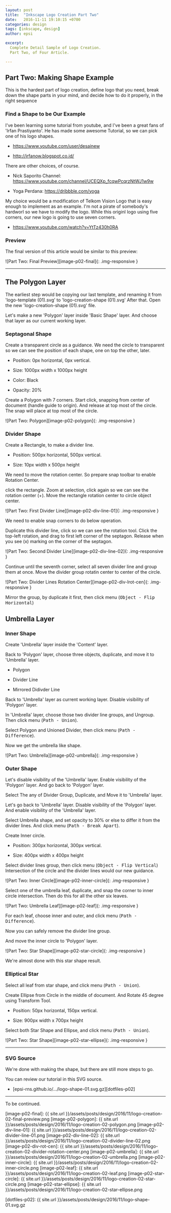 ```yaml
---
layout: post
title:  "Inkscape Logo Creation Part Two"
date:   2016-11-11 19:10:15 +0700
categories: design
tags: [inkscape, design]
author: epsi

excerpt:
  Complete Detail Sample of Logo Creation.
  Part Two, of Four Article.

---
```


## Part Two: Making Shape Example

This is the hardest part of logo creation, define logo that you need,
break down the shape parts in your mind, and decide how to do it properly,
in the right sequence

### Find a Shape to be Our Example

I've been learning some tutorial from youtube,
and I've been a great fans of 'Irfan Prastiyanto'.
He has made some awesome Tutorial,
so we can pick one of his logo shapes.

* <https://www.youtube.com/user/desainew>

* <http://irfanow.blogspot.co.id/>


There are other choices, of course.

* Nick Saporito Channel: <https://www.youtube.com/channel/UCEQXp_fcqwPcqrzNtWJ1w9w>

* Yoga Perdana: <https://dribbble.com/yoga>


My choice would be a modification of Telkom Vision Logo
that is easy enough to implement as an example.
I'm not a pirate of somebody's hardworl so we have to modify the logo.
While this originl logo using five corners,
our new logo is going to use seven corners.

* <https://www.youtube.com/watch?v=YtTz430h0RA>

### Preview

The final version of this article would be similar to this preview:

![Part Two: Final Preview][image-p02-final]{: .img-responsive }

-- -- --

## The Polygon Layer

The earliest step would be copying our last template,
and renaming it from 'logo-template (01).svg'
to 'logo-creation-shape (01).svg' 
After that. Open the new 'logo-creation-shape (01).svg' file.

Let's make a new 'Polygon' layer inside 'Basic Shape' layer. 
And choose that layer as our current working layer.

### Septagonal Shape

Create a transparent circle as a guidance.
We need the circle to transparent 
so we can see the position of each shape,
one on top the other, later.

* Position: 0px horizontal, 0px vertical.

* Size: 1000px width x 1000px height

* Color: Black

* Opacity: 20%

Create a Polygon with 7 corners.
Start click, snapping from center of document (handle guide to origin).
And release at top most of the circle.
The snap will place at top most of the circle.

![Part Two: Polygon][image-p02-polygon]{: .img-responsive }

### Divider Shape

Create a Rectangle, to make a divider line.

* Position: 500px horizontal, 500px vertical.

* Size: 10px width x 500px height

We need to move the rotation center. So prepare snap toolbar to enable Rotation Center.

click the rectangle. Zoom at selection, 
click again so we can see the rotation center (+). 
Move the rectangle rotation center to circle object center.

![Part Two: First Divider Line][image-p02-div-line-01]{: .img-responsive }

We need to enable snap corners to do below operation.

Duplicate this divider line,
click so we can see the rotation tool.
Click the top-left rotation,
and drag to first left corner of the septagon.
Release when you see (x) marking on the corner of the septagon.

![Part Two: Second Divider Line][image-p02-div-line-02]{: .img-responsive }

Continue until the seventh corner, select all seven divider line and group them at once.
Move the divider group rotatin center to center of the circle.

![Part Two: Divider Lines Rotation Center][image-p02-div-lrot-cen]{: .img-responsive }

Mirror the group, by duplicate it first, then click menu (<kbd>Object - Flip Horizontal</kbd>)

## Umbrella Layer

### Inner Shape

Create 'Umbrella' layer inside the 'Content' layer.

Back to 'Polygon' layer, choose three objects,
duplicate, and move it to 'Umbrella' layer.

* Polygon

* Divider Line

* Mirrored Didivder Line

Back to 'Umbrella' layer as current working layer.
Disable visibility of 'Polygon' layer.

In 'Umbrella' layer, choose those two divider line groups, and Ungroup.
Then click menu (<kbd>Path - Union</kbd>).

Select Polygon and Unioned Divider,
then click menu (<kbd>Path - Difference</kbd>).

Now we get the umbrella like shape.

![Part Two: Umbrella][image-p02-umbrella]{: .img-responsive }

### Outer Shape

Let's disable visibility of the 'Umbrella' layer.
Enable visibility of the 'Polygon' layer.
And go back to 'Polygon' layer.

Select The any of Divider Group, Duplicate, and Move it to 'Umbrella' layer.

Let's go back to 'Umbrella' layer.
Disable visibility of the 'Polygon' layer.
And enable visibility of the 'Umbrella' layer.

Select Umbrella shape, and set opacity to 30% or else
to differ it from the divider lines. 
And click menu (<kbd>Path - Break Apart</kbd>).

Create Inner circle.

* Position: 300px horizontal, 300px vertical.

* Size: 400px width x 400px height

Select divider lines group, then click menu (<kbd>Object - Flip Vertical</kbd>)
Intersection of the circle and the divider lines would our new guidance.

![Part Two: Inner Circle][image-p02-inner-circle]{: .img-responsive }

Select one of the umbrella leaf, duplicate, and snap the corner to inner circle intersection.
Then do this for all the other six leaves.

![Part Two: Umbrella Leaf][image-p02-leaf]{: .img-responsive }

For each leaf, choose inner and outer, and click menu (<kbd>Path - Difference</kbd>).

Now you can safely remove the divider line group.

And move the inner circle to 'Polygon' layer.

![Part Two: Star Shape][image-p02-star-circle]{: .img-responsive }

We're almost done with this star shape result.

### Elliptical Star

Select all leaf from star shape,
and click menu (<kbd>Path - Union</kbd>).

Create Ellipse from Circle in the middle of document.
And Rotate 45 degree using Transform Tool.
 
* Position: 50px horizontal, 150px vertical.

* Size: 900px width x 700px height

Select both Star Shape and Ellipse, 
and click menu (<kbd>Path - Union</kbd>).

![Part Two: Star Shape][image-p02-star-ellipse]{: .img-responsive }

-- -- --

### SVG Source

We're done with making the shape,
but there are still more steps to go.

You can review our tutorial in this SVG source.

* [epsi-rns.github.io/.../logo-shape-01.svg.gz][dotfiles-p02]

-- -- --

To be continued.


[//]: <> ( -- -- -- links below -- -- -- )


[image-p02-final]: {{ site.url }}/assets/posts/design/2016/11/logo-creation-02-final-preview.png
[image-p02-polygon]: {{ site.url }}/assets/posts/design/2016/11/logo-creation-02-polygon.png
[image-p02-div-line-01]: {{ site.url }}/assets/posts/design/2016/11/logo-creation-02-divider-line-01.png
[image-p02-div-line-02]: {{ site.url }}/assets/posts/design/2016/11/logo-creation-02-divider-line-02.png
[image-p02-div-rot-cen]: {{ site.url }}/assets/posts/design/2016/11/logo-creation-02-divider-rotation-center.png
[image-p02-umbrella]: {{ site.url }}/assets/posts/design/2016/11/logo-creation-02-umbrella.png
[image-p02-inner-circle]: {{ site.url }}/assets/posts/design/2016/11/logo-creation-02-inner-circle.png
[image-p02-leaf]: {{ site.url }}/assets/posts/design/2016/11/logo-creation-02-leaf.png
[image-p02-star-circle]: {{ site.url }}/assets/posts/design/2016/11/logo-creation-02-star-circle.png
[image-p02-star-ellipse]: {{ site.url }}/assets/posts/design/2016/11/logo-creation-02-star-ellipse.png

[dotfiles-p02]: {{ site.url }}/assets/posts/design/2016/11/logo-shape-01.svg.gz
